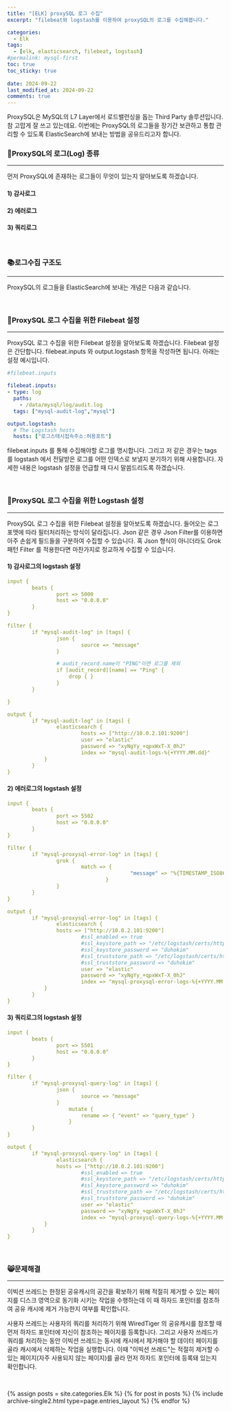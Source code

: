 ```yaml
---
title: "[ELK] proxySQL 로그 수집"
excerpt: "filebeat와 logstash를 이용하여 proxySQL의 로그를 수집해봅니다."

categories:
  - Elk
tags:
  - [elk, elasticsearch, filebeat, logstash]
#permalink: mysql-first
toc: true
toc_sticky: true
 
date: 2024-09-22
last_modified_at: 2024-09-22
comments: true
---
```


ProxySQL은 MySQL의 L7 Layer에서 로드밸런싱을 돕는 Third Party 솔루션입니다. 참 고맙게 잘 쓰고 있는데요. 이번에는 ProxySQL의 로그들을 장기간 보관하고 통합 관리할 수 있도록 ElasticSearch에 보내는 방법을 공유드리고자 합니다.

### 🙈ProxySQL의 로그(Log) 종류
---

먼저 ProxySQL에 존재하는 로그들이 무엇이 있는지 알아보도록 하겠습니다.

#### 1) 감사로그

#### 2) 에러로그

#### 3) 쿼리로그

<br/>

### 📚로그수집 구조도
---
ProxySQL의 로그들을 ElasticSearch에 보내는 개념은 다음과 같습니다.

<br/>

### 🚀ProxySQL 로그 수집을 위한 Filebeat 설정
---
ProxySQL 로그 수집을 위한 Filebeat 설정을 알아보도록 하겠습니다. Filebeat 설정은 간단합니다. filebeat.inputs 와 output.logstash 항목을 작성하면 됩니다. 아래는 설정 예시입니다.

```yml
#filebeat.inputs

filebeat.inputs:
- type: log
  paths:
    - /data/mysql/log/audit.log
  tags: ["mysql-audit-log","mysql"]

output.logstash:
  # The Logstash hosts
  hosts: ["로그스태시접속주소:허용포트"]
```

filebeat.inputs 를 통해 수집해야할 로그를 명시합니다. 그리고 저 같은 경우는 tags 를 logstash 에서 전달받은 로그를 어떤 인덱스로 보낼지 분기하기 위해 사용합니다. 자세한 내용은 logstash 설정을 언급할 때 다시 말씀드리도록 하겠습니다.

<br/>

### 🚀ProxySQL 로그 수집을 위한 Logstash 설정
---
ProxySQL 로그 수집을 위한 Filebeat 설정을 알아보도록 하겠습니다. 들어오는 로그 포맷에 따라 필터처리하는 방식이 달라집니다. Json 같은 경우 Json Filter를 이용하면 아주 손쉽게 필드들을 구분하여 수집할 수 있습니다. 혹 Json 형식이 아니더라도 Grok 패턴 Filter 를 적용한다면 마찬가지로 정교하게 수집할 수 있습니다.

#### 1) 감사로그의 logstash 설정

```yml
input {
        beats { 
                port => 5000
                host => "0.0.0.0"
        }
}

filter {
        if "mysql-audit-log" in [tags] {
                json {  
                        source => "message"
                }

                # audit_record.name이 "PING"이면 로그를 제외
                if [audit_record][name] == "Ping" {
                    drop { }
                }
        }

}

output {
        if "mysql-audit-log" in [tags] {
                elasticsearch {
                        hosts => ["http://10.0.2.101:9200"]
                        user => "elastic"
                        password => "xyNgYy_+qpxWxT-X_0hJ"
                        index => "mysql-audit-logs-%{+YYYY.MM.dd}"
            }
        }
}
```

#### 2) 에러로그의 logstash 설정

```yml
input {
        beats { 
                port => 5502
                host => "0.0.0.0"
        }
}

filter {
        if "mysql-proxysql-error-log" in [tags] {
                grok {
                        match => { 
                                        "message" => "%{TIMESTAMP_ISO8601:timestamp}%{GREEDYDATA:error_trace}\[%{LOGLEVEL:level}\] %{GREEDYDATA:error_message}"
                                }
                }
        }
}

output {
        if "mysql-proxysql-error-log" in [tags] {
                elasticsearch {
                hosts => ["http://10.0.2.101:9200"]
                        #ssl_enabled => true
                        #ssl_keystore_path => "/etc/logstash/certs/http.p12"
                        #ssl_keystore_password => "duhokim"
                        #ssl_truststore_path => "/etc/logstash/certs/http.p12"
                        #ssl_truststore_password => "duhokim"
                        user => "elastic"
                        password => "xyNgYy_+qpxWxT-X_0hJ"
                        index => "mysql-proxysql-error-logs-%{+YYYY.MM.dd}"
            }
        }
}
```


#### 3) 쿼리로그의 logstash 설정

```yml
input {
        beats { 
                port => 5501
                host => "0.0.0.0"
        }
}

filter {
        if "mysql-proxysql-query-log" in [tags] {
                json {
                        source => "message"
                }
                    mutate {
                        rename => { "event" => "query_type" }
                    }
        }
}

output {
        if "mysql-proxysql-query-log" in [tags] {
                elasticsearch {
                hosts => ["http://10.0.2.101:9200"]
                        #ssl_enabled => true
                        #ssl_keystore_path => "/etc/logstash/certs/http.p12"
                        #ssl_keystore_password => "duhokim"
                        #ssl_truststore_path => "/etc/logstash/certs/http.p12"
                        #ssl_truststore_password => "duhokim"
                        user => "elastic"
                        password => "xyNgYy_+qpxWxT-X_0hJ"
                        index => "mysql-proxysql-query-logs-%{+YYYY.MM.dd}"
            }
        }
}
```

<br/>

### 😸문제해결
---
이빅션 쓰레드는 한정된 공유캐시의 공간을 확보하기 위해 적절히 제거할 수 있는 페이지를 디스크 영역으로 동기화 시키는 작업을 수행하는데 이 때 하자드 포인터를 참조하여 공유 캐시에 제거 가능한지 여부를 확인합니다. 

사용자 쓰레드는 사용자의 쿼리를 처리하기 위해 WiredTiger 의 공유캐시를 참조할 때 먼저 하자드 포인터에 자신이 참조하는 페이지를 등록합니다. 그리고 사용자 쓰레드가 쿼리를 처리하는 동안 이빅션 쓰레드는 동시에 캐시에서 제거해야 할 데이터 페이지를 골라 캐시에서 삭제하는 작업을 실행합니다. 이때 "이빅션 쓰레드"는 적절히 제거할 수 있는 페이지(자주 사용되지 않는 페이지)를 골라 먼저 하자드 포인터에 등록돼 있는지 확인합니다.

<br/>

{% assign posts = site.categories.Elk %}
{% for post in posts %} {% include archive-single2.html type=page.entries_layout %} {% endfor %}